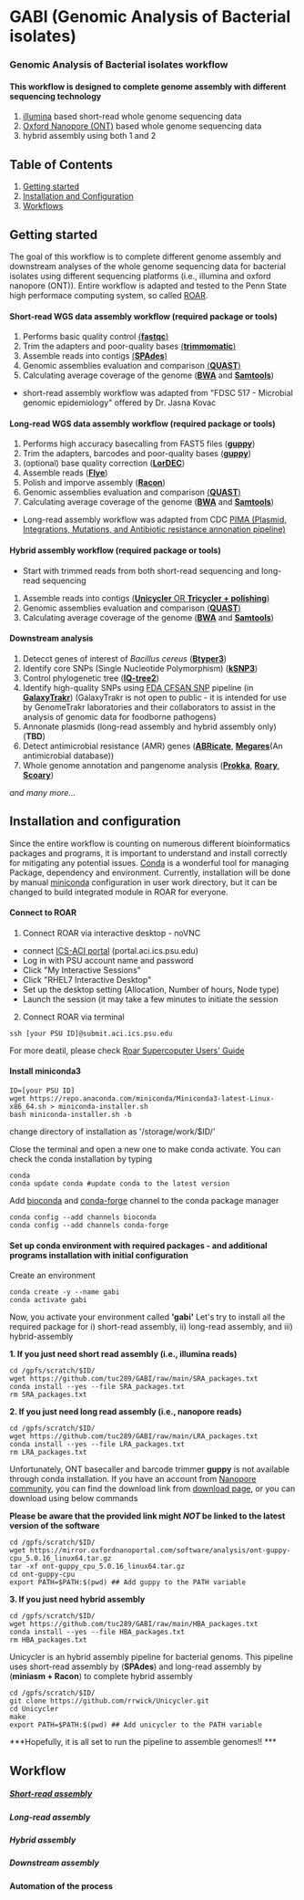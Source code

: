 # GABI (Genomic Analysis of Bacterial isolates)

### Genomic Analysis of Bacterial isolates workflow

#### This workflow is designed to complete genome assembly with different sequencing technology

1. [illumina](https://www.illumina.com/techniques/sequencing/dna-sequencing/whole-genome-sequencing.html) based short-read whole genome sequencing data 
2. [Oxford Nanopore (ONT)](https://nanoporetech.com/applications/dna-nanopore-sequencing) based whole genome sequencing data
3. hybrid assembly using both 1 and 2

## Table of Contents ##

1. [Getting started](#getting_started)
2. [Installation and Configuration](#install_and_configure)
3. [Workflows](#workflow)

<a name = "getting_started"></a>
## Getting started

The goal of this workflow is to complete different genome assembly and downstream analyses of the whole genome sequencing data for bacterial isolates using different sequencing platforms (i.e., illumina and oxford nanopore (ONT)). Entire workflow is adapted and tested to the Penn State high performace computing system, so called [ROAR](https://www.icds.psu.edu/computing-services/roar-user-guide/).

#### Short-read WGS data assembly workflow (required package or tools)

1. Performs basic quality control [(**fastqc**)](https://github.com/s-andrews/FastQC)
2. Trim the adapters and poor-quality bases [(**trimmomatic**)](https://github.com/usadellab/Trimmomatic)
3. Assemble reads into contigs [(**SPAdes**)](https://github.com/ablab/spades)
4. Genomic assemblies evaluation and comparison [(**QUAST**)](https://github.com/ablab/quast)
5. Calculating average coverage of the genome ([**BWA**](https://github.com/lh3/bwa) and [**Samtools**](https://github.com/samtools/samtools))

* short-read assembly workflow was adapted from "FDSC 517 - Microbial genomic epidemiology" offered by Dr. Jasna Kovac 

#### Long-read WGS data assembly workflow (required package or tools)

1. Performs high accuracy basecalling from FAST5 files ([**guppy**](https://community.nanoporetech.com/protocols/Guppy-protocol/v/gpb_2003_v1_revaa_14dec2018/linux-guppy))
2. Trim the adapters, barcodes and poor-quality bases ([**guppy**](https://community.nanoporetech.com/protocols/Guppy-protocol/v/gpb_2003_v1_revaa_14dec2018/linux-guppy))
3. (optional) base quality correction ([**LorDEC**](http://www.atgc-montpellier.fr/lordec/))
4. Assemble reads ([**Flye**](https://github.com/fenderglass/Flye))
5. Polish and imporve assembly ([**Racon**](https://github.com/isovic/racon))
6. Genomic assemblies evaluation and comparison [(**QUAST**)](https://github.com/ablab/quast)
7. Calculating average coverage of the genome ([**BWA**](https://github.com/lh3/bwa) and [**Samtools**](https://github.com/samtools/samtools))

* Long-read assembly workflow was adapted from CDC [PIMA (Plasmid, Integrations, Mutations, and Antibiotic resistance annonation pipeline)](https://github.com/abconley/pima)

#### Hybrid assembly workflow (required package or tools)

* Start with trimmed reads from both short-read sequencing and long-read sequencing

1. Assemble reads into contigs [(**Unicycler** OR **Tricycler + polishing**)](https://github.com/rrwick/Unicycler) 
2. Genomic assemblies evaluation and comparison [(**QUAST**)](https://github.com/ablab/quast)
3. Calculating average coverage of the genome ([**BWA**](https://github.com/lh3/bwa) and [**Samtools**](https://github.com/samtools/samtools))

#### Downstream analysis 

1. Detecct genes of interest of *Bacillus cereus* ([**Btyper3**](https://github.com/lmc297/BTyper3))
2. Identify core SNPs (Single Nucleotide Polymorphism) ([**kSNP3**](https://sourceforge.net/projects/ksnp/files/))
3. Control phylogenetic tree ([**IQ-tree2**](http://www.iqtree.org))
4. Identify high-quality SNPs using [FDA CFSAN SNP](https://snp-pipeline.readthedocs.io/en/latest/readme.html) pipeline (in **[GalaxyTrakr](https://galaxytrakr.org/root/login?redirect=%2F)**)
(GalaxyTrakr is not open to public - it is intended for use by GenomeTrakr laboratories and their collaborators to assist in the analysis of genomic data for foodborne pathogens)
5. Annonate plasmids (long-read assembly and hybrid assembly only) (**TBD**)
6. Detect antimicrobial resistance (AMR) genes ([**ABRicate**](https://github.com/tseemann/abricate), [**Megares**](https://megares.meglab.org)(An antimicrobial database))
7. Whole genome annotation and pangenome analysis ([**Prokka**](https://github.com/tseemann/prokka), [**Roary**](https://github.com/sanger-pathogens/Roary), [**Scoary**](https://github.com/AdmiralenOla/Scoary))

*and many more...*

<a name = "install_and_configure"></a>
## Installation and configuration

Since the entire workflow is counting on numerous different bioinformatics packages and programs, it is important to understand and install correctly for mitigating any potential issues. [Conda](https://docs.conda.io/en/latest/) is a wonderful tool for managing Package, dependency and environment. Currently, installation will be done by manual [miniconda](https://docs.conda.io/en/latest/miniconda.html) configuration in user work directory, but it can be changed to build integrated module in ROAR for everyone. 

#### Connect to ROAR

1. Connect ROAR via interactive desktop - noVNC 
  - connect [ICS-ACI portal](portal.aci.ics.psu.edu) (portal.aci.ics.psu.edu)
  - Log in with PSU account name and password
  - Click "My Interactive Sessions"
  - Click "RHEL7 Interactive Desktop"
  - Set up the desktop setting (Allocation, Number of hours, Node type)
  - Launch the session (it may take a few minutes to initiate the session

2. Connect ROAR via terminal

```
ssh [your PSU ID]@submit.aci.ics.psu.edu

```
  
  For more deatil, please check [Roar Supercoputer Users' Guide](https://www.icds.psu.edu/computing-services/roar-user-guide/)
  
 

#### Install miniconda3 

```
ID=[your PSU ID]
wget https://repo.anaconda.com/miniconda/Miniconda3-latest-Linux-x86_64.sh > miniconda-installer.sh
bash miniconda-installer.sh -b

```

change directory of installation as '/storage/work/$ID/'



Close the terminal and open a new one to make conda activate. You can check the conda installation by typing


```
conda
conda update conda #update conda to the latest version
```

Add [bioconda](https://bioconda.github.io) and [conda-forge](https://conda-forge.org) channel to the conda package manager

```
conda config --add channels bioconda
conda config --add channels conda-forge
```

#### Set up conda environment with required packages - and additional programs installation with initial configuration

Create an environment

```
conda create -y --name gabi 
conda activate gabi
```

Now, you activate your environment called **'gabi'**
Let's try to install all the required package for i) short-read assembly, ii) long-read assembly, and iii) hybrid-assembly

**1. If you just need short read assembly (i.e., illumina reads)**

```
cd /gpfs/scratch/$ID/
wget https://github.com/tuc289/GABI/raw/main/SRA_packages.txt 
conda install --yes --file SRA_packages.txt
rm SRA_packages.txt

```
**2. If you just need long read assembly (i.e., nanopore reads)**
``` 
cd /gpfs/scratch/$ID/
wget https://github.com/tuc289/GABI/raw/main/LRA_packages.txt
conda install --yes --file LRA_packages.txt
rm LRA_packages.txt
```
Unfortunately, ONT basecaller and barcode trimmer **guppy** is not available through conda installation. If you have an account from [Nanopore community](https://community.nanoporetech.com), you can find the download link from [download page](https://community.nanoporetech.com/downloads), or you can download using below commands 

**Please be aware that the provided link might *NOT* be linked to the latest version of the software**

```
cd /gpfs/scratch/$ID/
wget https://mirror.oxfordnanoportal.com/software/analysis/ont-guppy-cpu_5.0.16_linux64.tar.gz
tar -xf ont-guppy_cpu_5.0.16_linux64.tar.gz
cd ont-guppy-cpu
export PATH=$PATH:$(pwd) ## Add guppy to the PATH variable
```

**3. If you just need hybrid assembly**
```
cd /gpfs/scratch/$ID/
wget https://github.com/tuc289/GABI/raw/main/HBA_packages.txt
conda install --yes --file HBA_packages.txt
rm HBA_packages.txt
```

Unicycler is an hybrid assembly pipeline for bacterial genoms. This pipeline uses short-read assembly by (**SPAdes**) and long-read assembly by (**miniasm + Racon**) to complete hybrid assembly

```
cd /gpfs/scratch/$ID/
git clone https://github.com/rrwick/Unicycler.git
cd Unicycler
make
export PATH=$PATH:$(pwd) ## Add unicycler to the PATH variable
```
***Hopefully, it is all set to run the pipeline to assemble genomes!! ***

## Workflow

##### [Short-read assembly](https://github.com/tuc289/GABI/blob/main/short_read_assembly.md)

##### Long-read assembly

##### Hybrid assembly

##### Downstream assembly 

#### Automation of the process
